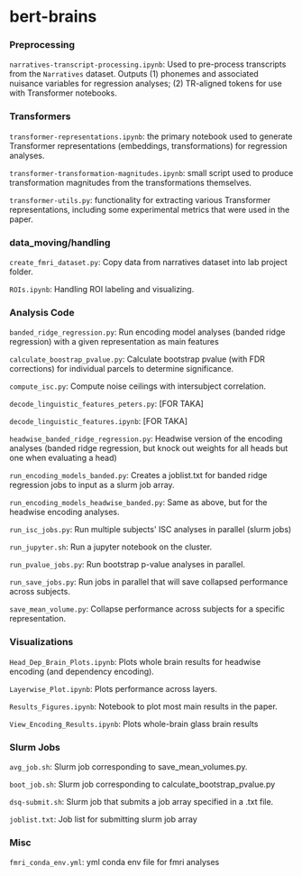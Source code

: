 # bert-brains

### Preprocessing
`narratives-transcript-processing.ipynb`: Used to pre-process transcripts from the `Narratives` dataset. Outputs (1) phonemes and associated nuisance variables for regression analyses; (2) TR-aligned tokens for use with Transformer notebooks.

### Transformers
`transformer-representations.ipynb`: the primary notebook used to generate Transformer representations (embeddings, transformations) for regression analyses.  

`transformer-transformation-magnitudes.ipynb`: small script used to produce transformation magnitudes from the transformations themselves.  

`transformer-utils.py`: functionality for extracting various Transformer representations, including some experimental metrics that were used in the paper.  

### data_moving/handling
`create_fmri_dataset.py`: Copy data from narratives dataset into lab project folder. 

`ROIs.ipynb`: Handling ROI labeling and visualizing. 

### Analysis Code
`banded_ridge_regression.py`: Run encoding model analyses (banded ridge regression) with a given representation as main features 

`calculate_boostrap_pvalue.py`: Calculate bootstrap pvalue (with FDR corrections) for individual parcels to determine significance. 

`compute_isc.py`: Compute noise ceilings with intersubject correlation. 

`decode_linguistic_features_peters.py`: [FOR TAKA]

`decode_linguistic_features.ipynb`: [FOR TAKA]

`headwise_banded_ridge_regression.py`: Headwise version of the encoding analyses (banded ridge regression, but knock out weights for all heads but one when evaluating a head)

`run_encoding_models_banded.py`: Creates a joblist.txt for banded ridge regression jobs to input as a slurm job array. 

`run_encoding_models_headwise_banded.py`: Same as above, but for the headwise encoding analyses. 

`run_isc_jobs.py`: Run multiple subjects' ISC analyses in parallel (slurm jobs)

`run_jupyter.sh`: Run a jupyter notebook on the cluster. 

`run_pvalue_jobs.py`: Run bootstrap p-value analyses in parallel. 

`run_save_jobs.py`: Run jobs in parallel that will save collapsed performance across subjects. 

`save_mean_volume.py`: Collapse performance across subjects for a specific representation. 



### Visualizations
`Head_Dep_Brain_Plots.ipynb`: Plots whole brain results for headwise encoding (and dependency encoding).

`Layerwise_Plot.ipynb`: Plots performance across layers. 

`Results_Figures.ipynb`: Notebook to plot most main results in the paper. 

`View_Encoding_Results.ipynb`: Plots whole-brain glass brain results 

### Slurm Jobs
`avg_job.sh`: Slurm job corresponding to save_mean_volumes.py.

`boot_job.sh`: Slurm job corresponding to calculate_bootstrap_pvalue.py

`dsq-submit.sh`: Slurm job that submits a job array specified in a .txt file.

`joblist.txt`: Job list for submitting slurm job array


### Misc
`fmri_conda_env.yml`: yml conda env file for fmri analyses